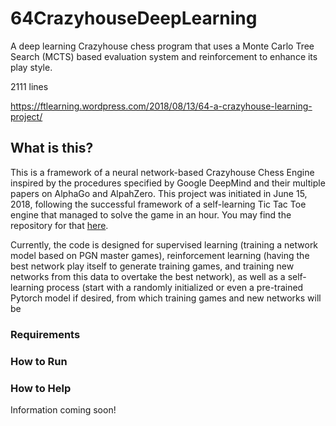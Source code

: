 # 64CrazyhouseDeepLearning
A deep learning Crazyhouse chess program that uses a Monte Carlo Tree Search (MCTS) based evaluation system and reinforcement to enhance its play style.

2111 lines

https://ftlearning.wordpress.com/2018/08/13/64-a-crazyhouse-learning-project/

## What is this?

This is a framework of a neural network-based Crazyhouse Chess Engine inspired by the procedures specified by Google DeepMind and their multiple papers on AlphaGo and AlpahZero. This project was initiated in June 15, 2018, following the successful framework of a self-learning Tic Tac Toe engine that managed to solve the game in an hour. You may find the repository for that [here](https://github.com/FTdiscovery/GOMCTS).

Currently, the code is designed for supervised learning (training a network model based on PGN master games), reinforcement learning (having the best network play itself to generate training games, and training new networks from this data to overtake the best network), as well as a self-learning process (start with a randomly initialized or even a pre-trained Pytorch model if desired, from which training games and new networks will be 


### Requirements

### How to Run

### How to Help

Information coming soon!

